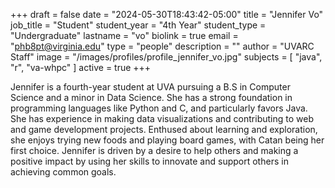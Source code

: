 +++
draft = false
date = "2024-05-30T18:43:42-05:00"
title = "Jennifer Vo"
job_title = "Student"
student_year = "4th Year"
student_type = "Undergraduate"
lastname = "vo"
biolink = true
email = "phb8pt@virginia.edu"
type = "people"
description = ""
author = "UVARC Staff"
image = "/images/profiles/profile_jennifer_vo.jpg"
subjects = [
  "java", "r", "va-whpc"
]
active = true
+++

Jennifer is a fourth-year student at UVA pursuing a B.S in Computer Science and a minor in Data Science. She has a strong foundation in programming languages like Python and C, and particularly favors Java. She has experience in making data visualizations and contributing to web and game development projects. Enthused about learning and exploration, she enjoys trying new foods and playing board games, with Catan being her first choice. Jennifer is driven by a desire to help others and making a positive impact by using her skills to innovate and support others in achieving common goals.

<!-- **Summer 2024 Presentation:**
{{< youtube YuFVIZkp8uQ >}} -->
